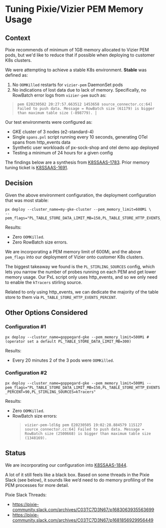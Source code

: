 # Tuning Pixie/Vizier PEM Memory Usage

## Context

Pixie recommends of minimum of 1GB memory allocated to Vizier PEM pods, but we'd like to reduce that if possible when deploying to customer K8s clusters.

We were attempting to achieve a stable K8s environment. **Stable** was defined as:
1. No `OOMKilled` restarts for `vizier-pem` DaemonSet pods
2. No indications of lost data due to lack of memory. Specifically, no RowBatch error logs from `vizier-pem` such as:
  > `pem E20230502 20:27:57.663512 1453658 source_connector.cc:64] Failed to push data. Message = RowBatch size (61179) is bigger than maximum table size (-898779). │`

Our test environments were configured as:
- GKE cluster of 3 nodes (e2-standard-4)
- Single `spans.pxl` script running every 10 seconds, generating OTel spans from http_events data
- Synthetic user workloads of px-sock-shop and otel demo app deployed
- Testing a minimum of 24 hours for a given config


The findings below are a synthesis from [K8SSAAS-1783](https://jira.eng.vmware.com/browse/K8SSAAS-1783). Prior memory tuning ticket is [K8SSAAS-1691](https://jira.eng.vmware.com/browse/K8SSAAS-1691).

## Decision

Given the above environment configuration, the deployment configuration that was most stable:

```shell
px deploy --cluster_name=my-gke-cluster --pem_memory_limit=600Mi \
--pem_flags="PL_TABLE_STORE_DATA_LIMIT_MB=150,PL_TABLE_STORE_HTTP_EVENTS_PERCENT=90,PL_STIRLING_SOURCES=kTracers"
```
Results:
- Zero `OOMKilled`.
- Zero RowBatch size errors.

We are incorporating a PEM memory limit of 600Mi, and the above `pem_flags` into our deployment of Vizier onto customer K8s clusters.

The biggest takeaway we found is the `PL_STIRLING_SOURCES` config, which lets you narrow the number of probes running on each PEM and get lower memory usage. Our PxL script only uses http_events, and so we only need to enable the `kTracers` stirling source.

Related to only using http_events, we can dedicate the majority of the table store to them via `PL_TABLE_STORE_HTTP_EVENTS_PERCENT`.

##  Other Options Considered

### Configuration #1

`px deploy --cluster_name=goppegard-gke --pem_memory_limit=500Mi # (operator set a default PL_TABLE_STORE_DATA_LIMIT_MB=300)`

Results:
- Every 20 minutes 2 of the 3 pods were `OOMKilled`.


### Configuration #2

`px deploy --cluster_name=goppegard-gke --pem_memory_limit=500Mi --pem_flags="PL_TABLE_STORE_DATA_LIMIT_MB=150,PL_TABLE_STORE_HTTP_EVENTS_PERCENT=90,PL_STIRLING_SOURCES=kTracers"`

Results:
- Zero `OOMKilled`.
- RowBatch size errors:
  > `vizier-pem-ldl6g pem E20230505 19:02:28.884579 115127 source_connector.cc:64] Failed to push data. Message = RowBatch size (2500668) is bigger than maximum table size (1348169).`

  

## Status

We are incorporating our configuration into [K8SSAAS-1844](https://jira.eng.vmware.com/browse/K8SSAAS-1844).

A lot of it still feels like a black box. Based on some threads in the Pixie Slack (see below), it sounds like we’d need to do memory profiling of the PEM processes for more detail.

Pixie Slack Threads:
- https://pixie-community.slack.com/archives/C03TC7D3N67/p1683063935563699
- https://pixie-community.slack.com/archives/C03TC7D3N67/p1681856929956449
